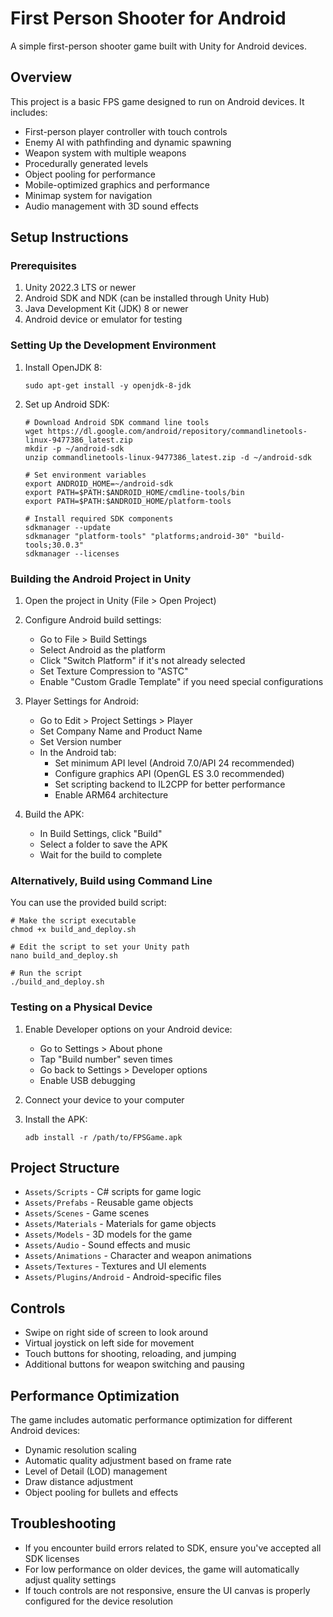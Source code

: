 # First Person Shooter for Android

A simple first-person shooter game built with Unity for Android devices.

## Overview
This project is a basic FPS game designed to run on Android devices. It includes:
- First-person player controller with touch controls
- Enemy AI with pathfinding and dynamic spawning
- Weapon system with multiple weapons
- Procedurally generated levels
- Object pooling for performance
- Mobile-optimized graphics and performance
- Minimap system for navigation
- Audio management with 3D sound effects

## Setup Instructions

### Prerequisites
1. Unity 2022.3 LTS or newer
2. Android SDK and NDK (can be installed through Unity Hub)
3. Java Development Kit (JDK) 8 or newer
4. Android device or emulator for testing

### Setting Up the Development Environment
1. Install OpenJDK 8:
   ```
   sudo apt-get install -y openjdk-8-jdk
   ```

2. Set up Android SDK:
   ```
   # Download Android SDK command line tools
   wget https://dl.google.com/android/repository/commandlinetools-linux-9477386_latest.zip
   mkdir -p ~/android-sdk
   unzip commandlinetools-linux-9477386_latest.zip -d ~/android-sdk
   
   # Set environment variables
   export ANDROID_HOME=~/android-sdk
   export PATH=$PATH:$ANDROID_HOME/cmdline-tools/bin
   export PATH=$PATH:$ANDROID_HOME/platform-tools
   
   # Install required SDK components
   sdkmanager --update
   sdkmanager "platform-tools" "platforms;android-30" "build-tools;30.0.3"
   sdkmanager --licenses
   ```

### Building the Android Project in Unity
1. Open the project in Unity (File > Open Project)
2. Configure Android build settings:
   - Go to File > Build Settings
   - Select Android as the platform
   - Click "Switch Platform" if it's not already selected
   - Set Texture Compression to "ASTC"
   - Enable "Custom Gradle Template" if you need special configurations

3. Player Settings for Android:
   - Go to Edit > Project Settings > Player
   - Set Company Name and Product Name
   - Set Version number
   - In the Android tab:
     - Set minimum API level (Android 7.0/API 24 recommended)
     - Configure graphics API (OpenGL ES 3.0 recommended)
     - Set scripting backend to IL2CPP for better performance
     - Enable ARM64 architecture

4. Build the APK:
   - In Build Settings, click "Build"
   - Select a folder to save the APK
   - Wait for the build to complete

### Alternatively, Build using Command Line
You can use the provided build script:
```
# Make the script executable
chmod +x build_and_deploy.sh

# Edit the script to set your Unity path
nano build_and_deploy.sh

# Run the script
./build_and_deploy.sh
```

### Testing on a Physical Device
1. Enable Developer options on your Android device:
   - Go to Settings > About phone
   - Tap "Build number" seven times
   - Go back to Settings > Developer options
   - Enable USB debugging

2. Connect your device to your computer
3. Install the APK:
   ```
   adb install -r /path/to/FPSGame.apk
   ```

## Project Structure
- `Assets/Scripts` - C# scripts for game logic
- `Assets/Prefabs` - Reusable game objects
- `Assets/Scenes` - Game scenes
- `Assets/Materials` - Materials for game objects
- `Assets/Models` - 3D models for the game
- `Assets/Audio` - Sound effects and music
- `Assets/Animations` - Character and weapon animations
- `Assets/Textures` - Textures and UI elements
- `Assets/Plugins/Android` - Android-specific files

## Controls
- Swipe on right side of screen to look around
- Virtual joystick on left side for movement
- Touch buttons for shooting, reloading, and jumping
- Additional buttons for weapon switching and pausing

## Performance Optimization
The game includes automatic performance optimization for different Android devices:
- Dynamic resolution scaling
- Automatic quality adjustment based on frame rate
- Level of Detail (LOD) management
- Draw distance adjustment
- Object pooling for bullets and effects

## Troubleshooting
- If you encounter build errors related to SDK, ensure you've accepted all SDK licenses
- For low performance on older devices, the game will automatically adjust quality settings
- If touch controls are not responsive, ensure the UI canvas is properly configured for the device resolution